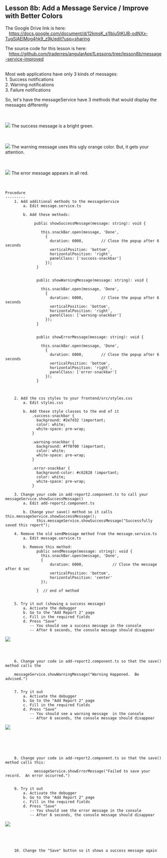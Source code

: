 Lesson 8b:  Add a Message Service / Improve with Better Colors
--------------------------------------------------------------
The Google Drive link is here:<br>
&nbsp;&nbsp;&nbsp;https://docs.google.com/document/d/12kmsK_s1lbiu5tKUB-odNXx-TugSjAElMog4hk9_z9k/edit?usp=sharing
      

The source code for this lesson is here:<br>
&nbsp;&nbsp;&nbsp;https://github.com/traderres/angularApp1Lessons/tree/lesson8b/message-service-improved
<br>
<br>

Most web applications have only 3 kinds of messages:<br>
1\. Success notifications<br>
2\. Warning notifications<br>
3\. Failure notifications<br>

So, let's have the messageService have 3 methods that would display the messages differently
<br>
<br>
<br>


![](https://lh5.googleusercontent.com/BC2v9eCHlWodEhV1V2KZyY1Ufb-Ac2xQcwejYHxSjsUcYURCrMf5biIJ_UyO7HCpZapxWNZb4qrWxFG-NFUSNdFcWZLkemSxWScC_aDRrbMr5sanFDFTocNTUh0ibH-r8-5EEjsq)
The success message is a bright green.
<br>
<br>
<br>
  
  


![](https://lh3.googleusercontent.com/9YtVTlmbjN142AyacFInjrqePyqFLpuXehmNpzHv7CTCNNYgn9Cnpn1oNRj8i5niGvPx1MkHTe38vgDww-ODe8hZ43IbkQUnAlPM0b0tdPL-80EIqw9Mi4DnIVOfFNwkIP6g_lUH)
The warning message uses this ugly orange color. But, it gets your attention.
<br>
<br>
<br>
  
  


**![](https://lh4.googleusercontent.com/lIDGCKGeeFRNuYZSkNTeGXNvQMMhNUYvz2oyWqec2wqp4OUAeW8oYZEroU2k4k_LRCFYJisSr8zYspBt-RT8Rm0p7-Z-hrumpQLx_Him65OlN2f2Y63k9VW3uD0d6coQ22vYKvEh)**
The error message appears in all red.
<br>
<br>
<br>


```
Procedure
---------
    1. Add additional methods to the messageService
        a. Edit message.service.ts

        b. Add these methods:
       
             public showSuccessMessage(message: string): void {
    
                this.snackBar.open(message, 'Done',
                  {
                    duration: 6000,        // Close the popup after 6 seconds
                    verticalPosition: 'bottom',
                    horizontalPosition: 'right',
                    panelClass: ['success-snackbar']
                  });
              }
    
    
              public showWarningMessage(message: string): void {
    
                this.snackBar.open(message, 'Done',
                  {
                    duration: 6000,        // Close the popup after 6 seconds
                    verticalPosition: 'bottom',
                    horizontalPosition: 'right',
                    panelClass: ['warning-snackbar']
                  });
              }
    
    
              public showErrorMessage(message: string): void {
    
                this.snackBar.open(message, 'Done',
                  {
                    duration: 6000,        // Close the popup after 6 seconds
                    verticalPosition: 'bottom',
                    horizontalPosition: 'right',
                    panelClass: ['error-snackbar']
                  });
              }   
             
              
     
    2. Add the css styles to your frontend/src/styles.css
        a. Edit styles.css

        b. Add these style classes to the end of it
            .success-snackbar {
              background: #2e7d32 !important;
              color: white;
              white-space: pre-wrap;
            }

            .warning-snackbar {
              background: #ff8f00 !important;
              color: white;
              white-space: pre-wrap;
            }

            .error-snackbar {
              background-color: #c62828 !important;
              color: white;
              white-space: pre-wrap;
            }

    3. Change your code in add-report2.component.ts to call your messageService.showSuccessMessage()
        a. Edit add-report2.component.ts

        b. Change your save() method so it calls this.messageService.showSuccessMessage();
              this.messageService.showSuccessMessage("Successfully saved this report");

    4. Remove the old sendMessage method from the message.service.ts
        a. Edit message.service.ts

        b. Remove this method:
              public sendMessage(message: string): void {
                this.snackBar.open(message, 'Done',
                {
                    duration: 6000,            	// Close the message after 6 sec
                    verticalPosition: 'bottom',
                    horizontalPosition: 'center'
                });
            
              }  // end of method


    5. Try it out (showing a success message)
        a. Activate the debugger
        b. Go to the "Add Report 2" page
        c. Fill in the required fields
        d. Press "Save"
           -- You should see a success message in the console
           -- After 6 seconds, the console message should disappear
```
![](https://lh6.googleusercontent.com/s0B3cGyn9oLgo47U4mUoAu9BEnYNDgGEQt5s3ifyF5yUjVVW35Lp5x_ztYnWcJoa_JRtCV71LY7MqrlcFczf9EsvwTXfXnnD5YzY2QKrR8G_z-Lbvs9AkpgR04ig6qnT_gbb3bEU)
```



    6. Change your code in add-report2.component.ts so that the save() method calls the  

	messageService.showWarningMessage("Warning Happened.  Be advised.")


    7. Try it out
        a. Activate the debugger
        b. Go to the "Add Report 2" page
        c. Fill in the required fields
        d. Press "Save"
           -- You should see a warning message  in the console
           -- After 6 seconds, the console message should disappear
```
![](https://lh6.googleusercontent.com/I5Mrz3a7-hujhwDAaGcnxwDdjq1Fqa7mVc03Et5-3xEbgjXyQztmyFykufa9Z75q1MAJZegkyUwOpb1ZaAn49rC0jqWM6i3Vg7zZG--9XNOI9FNPg4av2T6G9SI88aBiCfcdw9kn)
```





    8. Change your code in add-report2.component.ts so that the save() method calls this:

	         messageService.showErrorMessage("Failed to save your record.  An error occurred.")


    9. Try it out
        a. Activate the debugger
        b. Go to the "Add Report 2" page
        c. Fill in the required fields
        d. Press "Save"
           -- You should see the error message in the console
           -- After 6 seconds, the console message should disappear
```
![](https://lh4.googleusercontent.com/PfjRb4Cx33EmKS6rQUgba-NYDPRXRKS1jvWaHmfNFiOHdAtIhj7iTa5uWS9Yi4BuKJiUg0wZXt09CYpL1wxQsDXdkKXfumEzAqYf4Y-AW106Hdrdc9OvCr6fb7KSYYRwAeh6Nf6Y)
```




    10. Change the "Save" button so it shows a success message again



```

